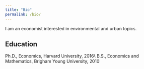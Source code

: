 ```yaml
---
title: "Bio"
permalink: /bio/
---
```


I am an economist interested in environmental and urban topics.

## Education
Ph.D., Economics, Harvard University, 2016\\
B.S., Economics and Mathematics, Brigham Young University, 2010
